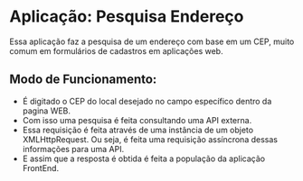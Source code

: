 # Aplicação: Pesquisa Endereço

Essa aplicação faz a pesquisa de um endereço com base em um CEP, muito comum em formulários de cadastros em aplicações web.

## Modo de Funcionamento:
- É digitado o CEP do local desejado no campo específico dentro da pagina WEB.
- Com isso uma pesquisa é feita consultando uma API externa. 
- Essa requisição é feita através de uma instância de um objeto XMLHttpRequest. Ou seja, é feita uma requisição assíncrona dessas informações para uma API.
- E assim que a resposta é obtida é feita a população da aplicação FrontEnd.